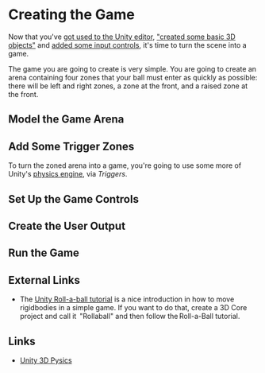 # Creating the Game

Now that you've [got used to the Unity editor](./editorOverview.md), ["created some basic 3D objects"](./creating3DObjects.md) and [added some input controls](./addingInputControls.md), it's time to turn the scene into a game.

The game you are going to create is very simple. You are going to create an arena containing four zones that your ball must enter as quickly as possible: there will be left and right zones, a zone at the front, and a raised zone at the front.

## Model the Game Arena



## Add Some Trigger Zones

To turn the zoned arena into a game, you're going to use some more of Unity's [physics engine](./supplimentary/3DPhysics.md), via _Triggers_.

## Set Up the Game Controls


## Create the User Output


## Run the Game



## External Links

- The [Unity Roll-a-ball tutorial](https://learn.unity.com/tutorial/setting-up-the-game?uv=2020.2&projectId=5f158f1bedbc2a0020e51f0d) is a nice introduction in how to move rigidbodies in a simple game. If you want to do that, create a 3D Core project and call it  "Rollaball" and then follow the Roll-a-Ball tutorial.

## Links

- [Unity 3D Pysics](./supplimentary/3DPhysics.md)
